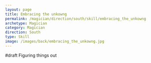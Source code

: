 ```yaml
---
layout: page
title: Embracing the unkowng
permalink: /magician/direction/south/skill/embracing_the_unkowng
archetype: Magician
category: Magician
direction: South
type: Skill
image: /images/back/embracing_the_unkowng.jpg
---
```

#draft Figuring things out
